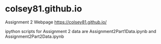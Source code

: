 # colsey81.github.io
Assignment 2 Webpage
https://colsey81.github.io/

ipython scripts for Assignment 2 data are Assignment2Part1Data.ipynb and Assignment2Part2Data.ipynb
